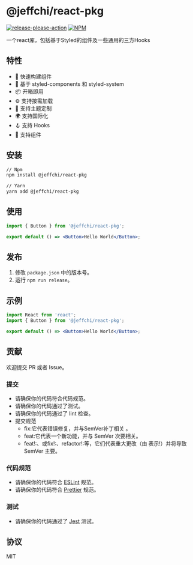 # @jeffchi/react-pkg

[![release-please-action](https://github.com/poechiang/react-pkg/actions/workflows/release-please.yml/badge.svg?branch=main)](https://github.com/poechiang/react-pkg/actions/workflows/release-please.yml)
[![NPM](https://github.com/poechiang/react-pkg/actions/workflows/depoly-npm.yml/badge.svg)](https://github.com/poechiang/react-pkg/actions/workflows/depoly-npm.yml)

一个react库，包括基于Styled的组件及一些通用的三方Hooks

## 特性

- 🚀 快速构建组件
- 💄 基于 styled-components 和 styled-system
- 📦 开箱即用
- ⚙️ 支持按需加载
- 🎨 支持主题定制
- 🌍 支持国际化
- 🪝 支持 Hooks
- 🧩 支持组件

## 安装

```bash
// Npm
npm install @jeffchi/react-pkg

// Yarn
yarn add @jeffchi/react-pkg
```

## 使用

```jsx
import { Button } from '@jeffchi/react-pkg';

export default () => <Button>Hello World</Button>;
```

## 发布

1. 修改 `package.json` 中的版本号。
2. 运行 `npm run release`。

## 示例

```jsx
import React from 'react';
import { Button } from '@jeffchi/react-pkg';

export default () => <Button>Hello World</Button>;
```

## 贡献

欢迎提交 PR 或者 Issue。

### 提交

- 请确保你的代码符合代码规范。
- 请确保你的代码通过了测试。
- 请确保你的代码通过了 lint 检查。
- 提交规范
  - fix:它代表错误修复，并与SemVer补丁相关 。
  - feat:它代表一个新功能，并与 SemVer 次要相关。
  - feat!:、或fix!:、refactor!:等，它们代表重大更改（由 表示!）并将导致 SemVer 主要。

### 代码规范

- 请确保你的代码符合 [ESLint](https://eslint.org/) 规范。
- 请确保你的代码符合 [Prettier](https://prettier.io/) 规范。

### 测试

- 请确保你的代码通过了 [Jest](https://jestjs.io/) 测试。

## 协议

MIT
